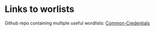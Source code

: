 # Links to worlists

Github repo containing multiple useful wordlists:
[Common-Credentials](https://github.com/danielmiessler/SecLists/tree/master/Passwords/Common-Credentials)
